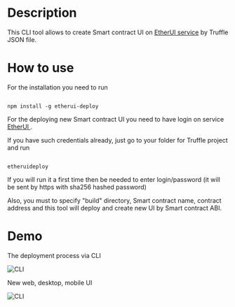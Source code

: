 # Description

This CLI tool allows to create Smart contract UI on <a href="https://etherui.net">EtherUI service</a> by Truffle JSON file.

# How to use

For the installation you need to run

```

npm install -g etherui-deploy

```

For the deploying new Smart contract UI you need to have login on service <a href="https://etherui.net">EtherUI </a>.

If you have such credentials already, just go to your folder for Truffle project and run

```

etheruideploy

```

If you will run it a first time then be needed to enter login/password (it will be sent by https with sha256 hashed password)

Also, you must to specify "build" directory, Smart contract name, contract address and this tool will deploy and create new UI by Smart contract ABI.

# Demo

The deployment process via CLI

![CLI](https://i.imgur.com/5j5E6SG.gif)

New web, desktop, mobile UI

![CLI](https://i.imgur.com/mUf7YO1.gif)
